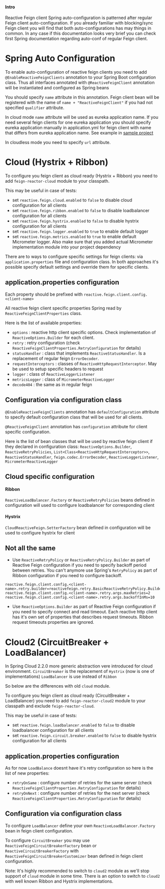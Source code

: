 #### Intro
Reactive Feign client Spring auto-configuration is patterned after regular Feign client auto-configuration.
If you already familiar with blocking/sync Feign client you will find that both auto-configurations has may things in common.
In any case if this documentation looks very brief you can check first Spring documentation regarding auto-conf of regular Feign client.   

# Spring Auto Configuration

To enable auto-configuration of reactive feign clients you need to add `@EnableReactiveFeignClients` annotation to 
your Spring Boot configuration class.
Thus all interfaces annotated with `@ReactiveFeignClient` annotation will be instantiated and configured as Spring beans

You should specify `name` attribute in this annotation. Feign client bean will be registered with the name of `name + "ReactiveFeignClient"`
if you had not specified `qualifier` attribute.

In cloud mode `name` attribute will be used as eureka application name. 
If you need several feign clients for one eureka application 
you should specify eureka application manually in application.yml for feign client with name 
that differs from eureka application name.
See example in [sample project](https://github.com/kptfh/feign-reactive-sample/blob/master/feign/src/main/resources/application.yml)

In cloudless mode you need to specify `url` attribute.

# Cloud (Hystrix + Ribbon)

To configure you feign client as cloud ready (Hystrix + Ribbon) you need to add 
`feign-reactor-cloud` module to your classpath.

This may be useful in case of tests:
- set `reactive.feign.cloud.enabled` to `false` to disable cloud configuration for all clients
- set `reactive.feign.ribbon.enabled` to `false` to disable loadbalancer configuration for all clients 
- set `reactive.feign.hystrix.enabled` to `false` to disable hystrix configuration for all clients 
- set `reactive.feign.logger.enabled` to `true` to enable default logger
- set `reactive.feign.metrics.enabled` to `true` to enable default Micrometer logger. 
  Also make sure that you added actual Micrometer implementation module into your project dependency 

There are to ways to configure specific settings for feign clients: 
via `application.properties` file and configuration class. In both approaches it's possible specify default settings 
and override them for specific clients.

## application.properties configuration
Each property should be prefixed with `reactive.feign.client.config.<client-name>`

All reactive feign client specific properties Spring read by  ``ReactiveFeignClientProperties`` class.

Here is the list of available properties:
- `options` : reactive http client specific options. Check implementation of `ReactiveOptions.Builder` for each client.
- `retry` : retry configuration (check `ReactiveFeignClientProperties.RetryConfiguration` for details)      
- `statusHandler` : class that implements `ReactiveStatusHandler`. Is a replacement of regular feign `ErrorDecoder`.  
- `requestInterceptors` : classes of `ReactiveHttpRequestInterceptor`. May be used to setup specific headers to request
- `logger` : class of `ReactiveLoggerListener`
- `metricsLogger` : class of `MicrometerReactiveLogger`
- `decode404` : the same as in regular feign

## Configuration via configuration class
`@EnableReactiveFeignClients` annotation has `defaultConfiguration` attribute to specify default configuration class that will be used for all clients.

`@ReactiveFeignClient` annotation has `configuration` attribute for client specific configuration.

Here is the list of bean classes that will be used by reactive feign client if they declared in configuration class:
`ReactiveOptions.Builder`, `ReactiveRetryPolicies`, `List<Class<ReactiveHttpRequestInterceptor>>`, `ReactiveStatusHandler`,
`feign.codec.ErrorDecoder`, `ReactiveLoggerListener`, `MicrometerReactiveLogger`

## Cloud specific configuration

#### Ribbon
`ReactiveLoadBalancer.Factory` or `ReactiveRetryPolicies` beans defined in configuration will used to configure loadbalancer for corresponding client

#### Hystrix
`CloudReactiveFeign.SetterFactory` bean defined in configuration will be used to configure hystrix for client

## Not all the same
- Use `ReactiveRetryPolicy` or `ReactiveRetryPolicy.Builder` as part of Reactive Feign configuration 
  if you need to specify backoff period between retries.
  You can't anymore use Spring's `RetryPolicy` as part of Ribbon configuration if you need to configure backoff.
```
reactive.feign.client.config.<client-name>.retry.builder=reactivefeign.retry.BasicReactiveRetryPolicy.Builder
reactive.feign.client.config.<client-name>.retry.args.maxRetries=2
reactive.feign.client.config.<client-name>.retry.args.backoffInMs=10
```

- Use `ReactiveOptions.Builder` as part of Reactive Feign configuration if you need to specify connect and read timeout.
  Each reactive http client has it's own set of properties that describes request timeouts.
  Ribbon request timeouts properties are ignored. 
     
# Cloud2 (CircuitBreaker + LoadBalancer)

In Spring Cloud  2.2.0 more generic abstraction vere introduced for cloud environment. 
`CircuitBreaker` is the replacement of `Hystrix` (now is one of implementations)
`LoadBalancer` is use instead of `Ribbon`

So below are the differences with old `cloud` module.

To configure you feign client as cloud ready (CircuitBreaker + LoadBalancer) you need to add 
`feign-reactor-cloud2` module to your classpath and exclude `feign-reactor-cloud`.

This may be useful in case of tests:
- set `reactive.feign.loadbalancer.enabled` to `false` to disable loadbalancer configuration for all clients 
- set `reactive.feign.circuit.breaker.enabled` to `false` to disable hystrix configuration for all clients 

## application.properties configuration

As for now `LoadBalance` doesnt have it's retry configuration so here is the list of new properties:
- `retryOnSame` : configure number of retries for the same server (check `ReactiveFeignClientProperties.RetryConfiguration` for details) 
- `retryOnNext` : configure number of retries for the next server (check `ReactiveFeignClientProperties.RetryConfiguration` for details)

## Configuration via configuration class

To configure `LoadBalancer` define your own `ReactiveLoadBalancer.Factory` bean in feign client configuration.

To configure `CircuitBreaker` you may use `ReactiveFeignCircuitBreakerFactory` bean 
or `ReactiveCircuitBreakerFactory` with `ReactiveFeignCircuitBreakerCustomizer` bean defined in feign client configuration.

Note: It's highly recommended to switch to `cloud2` module as we'll stop support of `cloud` module in some time.
There is an option to switch to `cloud2` with well known Ribbon and Hystrix implementations.   
     